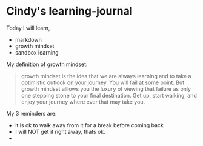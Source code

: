 # Cindy's learning-journal

Today I will learn,
- markdown
- growth mindset
- sandbox learning

My definition of growth mindset:
> growth mindset is the idea that we are always learning and to take a optimistic outlook on your journey. You will fail at some point. But growth mindset alllows you the luxury of viewing that failure as only one stepping stone to your final destination. Get up, start walking, and enjoy your journey where ever that may take you. 

My 3 reminders are:
- it is ok to walk away from it for a break before coming back
- I will NOT get it right away, thats ok.
- 
